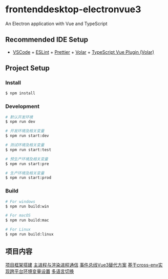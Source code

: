 # frontenddesktop-electronvue3

An Electron application with Vue and TypeScript

## Recommended IDE Setup

- [VSCode](https://code.visualstudio.com/) + [ESLint](https://marketplace.visualstudio.com/items?itemName=dbaeumer.vscode-eslint) + [Prettier](https://marketplace.visualstudio.com/items?itemName=esbenp.prettier-vscode) + [Volar](https://marketplace.visualstudio.com/items?itemName=Vue.volar) + [TypeScript Vue Plugin (Volar)](https://marketplace.visualstudio.com/items?itemName=Vue.vscode-typescript-vue-plugin)

## Project Setup

### Install

```bash
$ npm install
```

### Development

```bash
# 默认开发环境
$ npm run dev

# 开发环境及相关变量
$ npm run start:dev

# 测试环境及相关变量
$ npm run start:test

# 预生产环境及相关变量
$ npm run start:pre

# 生产环境及相关变量
$ npm run start:prod

```

### Build

```bash
# For windows
$ npm run build:win

# For macOS
$ npm run build:mac

# For Linux
$ npm run build:linux
```

## 项目内容
[项目框架搭建]()
[主进程与渲染进程通信]()
[事件总线Vue3替代方案]()
[基于cross-env实现跨平台环境变量设置]()
[多语言切换]()


